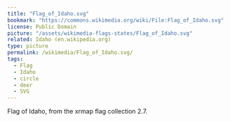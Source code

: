 ```yaml
---
title: "Flag_of_Idaho.svg"
bookmark: "https://commons.wikimedia.org/wiki/File:Flag_of_Idaho.svg"
license: Public Domain
picture: "/assets/wikimedia-flags-states/Flag_of_Idaho.svg"
related: Idaho (en.wikipedia.org)
type: picture
permalink: /wikimedia/Flag_of_Idaho.svg/
tags:
  - Flag
  - Idaho
  - circle
  - deer
  - SVG
---
```

Flag of Idaho, from the xrmap flag collection 2.7.

